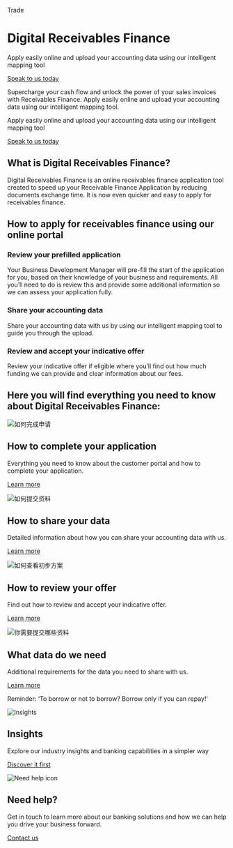 Trade

# Digital Receivables Finance

Apply easily online and upload your accounting data using our intelligent mapping tool

[Speak to us today](/en-gb/arrange-a-call-back-general)

Supercharge your cash flow and unlock the power of your sales invoices with Receivables Finance. Apply easily online and upload your accounting data using our intelligent mapping tool.

Apply easily online and upload your accounting data using our intelligent mapping tool

[Speak to us today](/en-gb/arrange-a-call-back-general)

## What is Digital Receivables Finance?

Digital Receivables Finance is an online receivables finance application tool created to speed up your Receivable Finance Application by reducing documents exchange time. It is now even quicker and easy to apply for receivables finance.

## How to apply for receivables finance using our online portal

### Review your prefilled application

Your Business Development Manager will pre-fill the start of the application for you, based on their knowledge of your business and requirements. All you’ll need to do is review this and provide some additional information so we can assess your application fully.

### Share your accounting data

Share your accounting data with us by using our intelligent mapping tool to guide you through the upload.

### Review and accept your indicative offer

Review your indicative offer if eligible where you’ll find out how much funding we can provide and clear information about our fees.

## Here you will find everything you need to know about Digital Receivables Finance:

![如何完成申请](/-/media/media/hong-kong/images/products/digital-receivables-finance-promo-01.jpg?h=495&iar=0&w=800&hash=ACE230E2B6F7AD1101C2A48CE3976841 "如何完成申请")

## How to complete your application

Everything you need to know about the customer portal and how to complete your application.

[Learn more](/-/media/media/hong-kong/pdfs/campaigns/how-to-complete-your-application.pdf)

![如何提交资料](/-/media/media/hong-kong/images/products/digital-receivables-finance-promo-02.jpg?h=495&iar=0&w=800&hash=A11B82D61C1751AFF4A9AFD4B824A621 "如何提交资料")

## How to share your data

Detailed information about how you can share your accounting data with us.

[Learn more](/-/media/media/hong-kong/pdfs/campaigns/how-to-share-accounting-data.pdf)

![如何查看初步方案](/-/media/media/hong-kong/images/products/digital-receivables-finance-promo-03.jpg?h=495&iar=0&w=800&hash=77D4BDEC1BCAC432301608841BBD69F8 "如何查看初步方案")

## How to review your offer

Find out how to review and accept your indicative offer.

[Learn more](/-/media/media/hong-kong/pdfs/campaigns/how-to-review-your-offer.pdf)

![你需要提交哪些资料 ](/-/media/media/hong-kong/images/products/digital-receivables-finance-promo-04.jpg?h=495&iar=0&w=800&hash=7534A58C5741E7BEF588F5EF2AC2B124 "你需要提交哪些资料 ")

## What data do we need

Additional requirements for the data you need to share with us.

[Learn more](/-/media/media/hong-kong/pdfs/campaigns/what-data-do-we-need-data-dictionary.pdf)

Reminder: ‘To borrow or not to borrow? Borrow only if you can repay!’

![Insights](/-/media/media/product-solution/theme-type/img-onboarding.png?h=1413&iar=0&w=1440&hash=0E9CE212C1F6AFCE9D0FE384CA6DCC0A "Insights")

## Insights

Explore our industry insights and banking capabilities in a simpler way

[Discover it first](/en-gb/insights)

![Need help icon](/-/media/media/common/images/contact-us-img.png?h=604&iar=0&w=768&hash=A5675187A2C4B175E0CA7B5AD27C3A66 "Need help icon")

## Need help?

Get in touch to learn more about our banking solutions and how we can help you drive your business forward.

[Contact us](/en-gb/arrange-a-call-back-general)